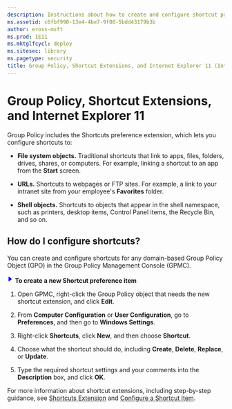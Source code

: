 ```yaml
---
description: Instructions about how to create and configure shortcut preference extensions to file system objects, URLs, and shell objects.
ms.assetid: c6fbf990-13e4-4be7-9f08-5bdd43179b3b
author: eross-msft
ms.prod: IE11
ms.mktglfcycl: deploy
ms.sitesec: library
ms.pagetype: security
title: Group Policy, Shortcut Extensions, and Internet Explorer 11 (Internet Explorer 11 for IT Pros)
---
```


# Group Policy, Shortcut Extensions, and Internet Explorer 11
Group Policy includes the Shortcuts preference extension, which lets you configure shortcuts to:

-   **File system objects.** Traditional shortcuts that link to apps, files, folders, drives, shares, or computers. For example, linking a shortcut to an app from the **Start** screen.

-   **URLs.** Shortcuts to webpages or FTP sites. For example, a link to your intranet site from your employee's **Favorites** folder.

-   **Shell objects.** Shortcuts to objects that appear in the shell namespace, such as printers, desktop items, Control Panel items, the Recycle Bin, and so on.

## How do I configure shortcuts?
You can create and configure shortcuts for any domain-based Group Policy Object (GPO) in the Group Policy Management Console (GPMC).

 ![](images/wedge.gif) **To create a new Shortcut preference item**

1.  Open GPMC, right-click the Group Policy object that needs the new shortcut extension, and click **Edit**.

2.  From **Computer Configuration** or **User Configuration**, go to **Preferences**, and then go to **Windows Settings**.

3.  Right-click **Shortcuts**, click **New**, and then choose **Shortcut**.

4.  Choose what the shortcut should do, including **Create**, **Delete**, **Replace**, or **Update**.

5.  Type the required shortcut settings and your comments into the **Description** box, and click **OK**.

For more information about shortcut extensions, including step-by-step guidance, see [Shortcuts Extension](http://go.microsoft.com/fwlink/p/?LinkId=214525) and [Configure a Shortcut Item](http://go.microsoft.com/fwlink/p/?LinkId=301837).

 

 



